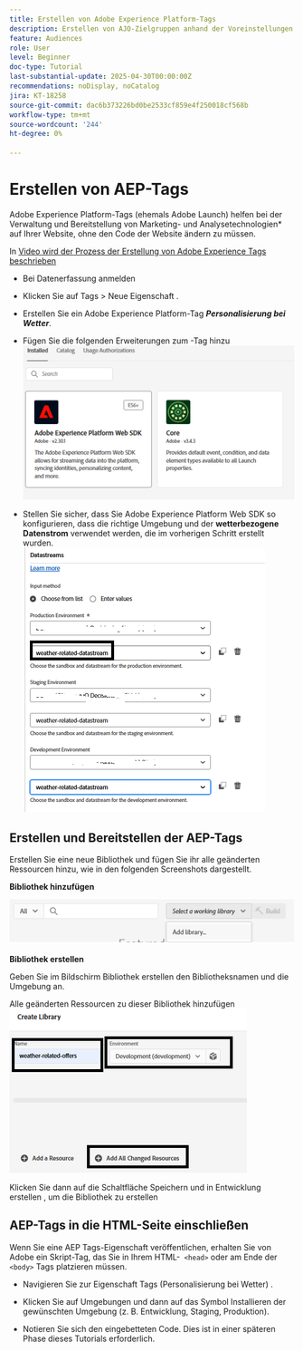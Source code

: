 ```yaml
---
title: Erstellen von Adobe Experience Platform-Tags
description: Erstellen von AJO-Zielgruppen anhand der Voreinstellungen für Benutzerinvestitionen (Aktien, Anleihen, CDs)
feature: Audiences
role: User
level: Beginner
doc-type: Tutorial
last-substantial-update: 2025-04-30T00:00:00Z
recommendations: noDisplay, noCatalog
jira: KT-18258
source-git-commit: dac6b373226bd0be2533cf859e4f250018cf568b
workflow-type: tm+mt
source-wordcount: '244'
ht-degree: 0%

---
```


# Erstellen von AEP-Tags

Adobe Experience Platform-Tags (ehemals Adobe Launch) helfen bei der Verwaltung und Bereitstellung von Marketing- und Analysetechnologien* auf Ihrer Website, ohne den Code der Website ändern zu müssen.

In [ Video wird der Prozess der Erstellung von Adobe Experience Tags beschrieben](https://experienceleague.adobe.com/en/playlists/experience-platform-get-started-with-tags)

* Bei Datenerfassung anmelden
* Klicken Sie auf Tags > Neue Eigenschaft .
* Erstellen Sie ein Adobe Experience Platform-Tag _**Personalisierung bei Wetter**_.

* Fügen Sie die folgenden Erweiterungen zum -Tag hinzu
  ![tags-extensions](assets/tags-extensions1.png)

* Stellen Sie sicher, dass Sie Adobe Experience Platform Web SDK so konfigurieren, dass die richtige Umgebung und der **wetterbezogene Datenstrom** verwendet werden, die im vorherigen Schritt erstellt wurden.
  ![web-sdk-configuration](assets/tags-extensions.png)



## Erstellen und Bereitstellen der AEP-Tags


Erstellen Sie eine neue Bibliothek und fügen Sie ihr alle geänderten Ressourcen hinzu, wie in den folgenden Screenshots dargestellt.

**Bibliothek hinzufügen**

![new-library](assets/tag-add-library.png)

**Bibliothek erstellen**

Geben Sie im Bildschirm Bibliothek erstellen den Bibliotheksnamen und die Umgebung an.

Alle geänderten Ressourcen zu dieser Bibliothek hinzufügen
![tag-library](assets/tag-build-library.png)

Klicken Sie dann auf die Schaltfläche Speichern und in Entwicklung erstellen , um die Bibliothek zu erstellen

## AEP-Tags in die HTML-Seite einschließen

Wenn Sie eine AEP Tags-Eigenschaft veröffentlichen, erhalten Sie von Adobe ein Skript-Tag, das Sie in Ihrem HTML-``` <head>``` oder am Ende der ``` <body>``` Tags platzieren müssen.

* Navigieren Sie zur Eigenschaft Tags (Personalisierung bei Wetter) .

* Klicken Sie auf Umgebungen und dann auf das Symbol Installieren der gewünschten Umgebung (z. B. Entwicklung, Staging, Produktion).

* Notieren Sie sich den eingebetteten Code. Dies ist in einer späteren Phase dieses Tutorials erforderlich.
